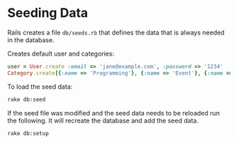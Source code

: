 # Seeding Data


Rails creates a file `db/seeds.rb` that defines the data that is always needed in the database.

Creates default user and categories:

```ruby
user = User.create :email => 'jane@example.com', :password => '1234'
Category.create[{:name => 'Programming'}, {:name => 'Event'}, {:name => 'TV'}]
```

To load the seed data:

```bash
rake db:seed
```

If the seed file was modified and the seed data needs to be reloaded run the following. It will recreate the database and add the seed data.

```bash
rake db:setup
```